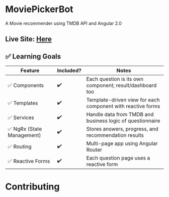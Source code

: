 # MoviePickerBot
A Movie recommender using TMDB API and Angular 2.0

## Live Site: [Here](https://danhchampion.github.io/MoviePickerBot/)

## ✅ Learning Goals

| Feature                   | Included? | Notes                                                             |
| ------------------------- | --------- | ----------------------------------------------------------------- |
| ✅ Components              | ✔️        | Each question is its own component; result/dashboard too          |
| ✅ Templates               | ✔️        | Template-driven view for each component with reactive forms       |
| ✅ Services                | ✔️        | Handle data from TMDB and business logic of questionnaire         |
| ✅ NgRx (State Management) | ✔️        | Stores answers, progress, and recommendation results              |
| ✅ Routing                 | ✔️        | Multi-page app using Angular Router                               |
| ✅ Reactive Forms          | ✔️        | Each question page uses a reactive form                           |


# Contributing



